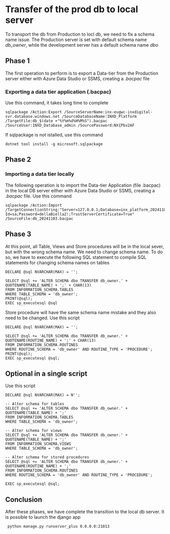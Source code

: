 # Transfer of the prod db to local server

To transport the db from Production to locl db, we need to fix a schema name issue. The Production server is set with default schema name *db_owner*, while the development server has a default schema name *dbo*

## Phase 1
The first operation to perform is to export a Data-tier from the Production server either with Azure Data Studio or SSMS, creating a *.bacpac* file

### Exporting a data tier application (.bacpac)
Use this command, it takes long time to complete

    sqlpackage /Action:Export /SourceServerName:inx-eugwc-inxdigital-svr.database.windows.net /SourceDatabaseName:INXD_Platform /TargetFile:db_$(date +"%Y%m%d%H%M%S").bacpac /SourceUser:INXD_Database_admin /SourcePassword:NX{Pbv2AF

If sqlpackage is not istalled, use this command
    
    dotnet tool install -g microsoft.sqlpackage

## Phase 2
### Importing a data tier locally
The following operation is to import the Data-tier Application (file .bacpac) in the local DB server either with Azure Data Studio or SSMS, creating a *.bacpac* file.
Use this command

    sqlpackage /Action:Import /TargetConnectionString:"Server=127.0.0.1;Database=inx_platform_20241103;User Id=sa;Password=dellaBiella2!;TrustServerCertificate=True" /SourceFile:db_20241103.bacpac


## Phase 3
At this point, all Table, Views and Store procedures will be in the local sever, but with the wrong schema name. We need to change schema name. To do so, we have to execute the following SQL statement to compile SQL statements for changing schema names on tables

    DECLARE @sql NVARCHAR(MAX) = '';

    SELECT @sql += 'ALTER SCHEMA dbo TRANSFER db_owner.' + QUOTENAME(TABLE_NAME) + ';' + CHAR(13)
    FROM INFORMATION_SCHEMA.TABLES
    WHERE TABLE_SCHEMA = 'db_owner';
    PRINT(@sql);
    EXEC sp_executesql @sql

Store procedure will have the same schema name mistake and they also need to be changed. Use this script

    DECLARE @sql NVARCHAR(MAX) = '';
    
    SELECT @sql += 'ALTER SCHEMA dbo TRANSFER db_owner.' + QUOTENAME(ROUTINE_NAME) + ';' + CHAR(13)
    FROM INFORMATION_SCHEMA.ROUTINES
    WHERE ROUTINE_SCHEMA = 'db_owner' AND ROUTINE_TYPE = 'PROCEDURE';
    PRINT(@sql);
    EXEC sp_executesql @sql;


## Optional in a single script
Use this script

    DECLARE @sql NVARCHAR(MAX) = N'';

    -- Alter schema for tables
    SELECT @sql += 'ALTER SCHEMA dbo TRANSFER db_owner.' + QUOTENAME(TABLE_NAME) + ';'
    FROM INFORMATION_SCHEMA.TABLES
    WHERE TABLE_SCHEMA = 'db_owner';

    -- Alter schema for views
    SELECT @sql += 'ALTER SCHEMA dbo TRANSFER db_owner.' + QUOTENAME(TABLE_NAME) + ';'
    FROM INFORMATION_SCHEMA.VIEWS
    WHERE TABLE_SCHEMA = 'db_owner';

    -- Alter schema for stored procedures
    SELECT @sql += 'ALTER SCHEMA dbo TRANSFER db_owner.' + QUOTENAME(ROUTINE_NAME) + ';'
    FROM INFORMATION_SCHEMA.ROUTINES
    WHERE ROUTINE_SCHEMA = 'db_owner' AND ROUTINE_TYPE = 'PROCEDURE';

    EXEC sp_executesql @sql;


 ## Conclusion
 After these phases, we have complete the transition to the local db server. It is possible to launch the django app

     python manage.py runserver_plus 0.0.0.0:21013

